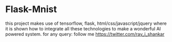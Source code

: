 # Flask-Mnist
this project makes use of tensorflow, flask, html/css/javascript/jquery where it is shown how to integrate all these technologies to make a wonderful AI powered system.
for any query:
follow me https://twitter.com/rav_i_shankar
